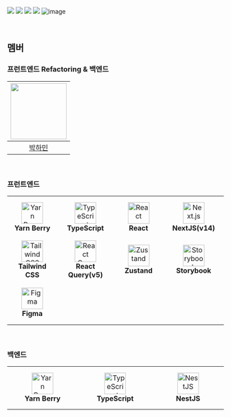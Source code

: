 ![](https://velog.velcdn.com/images/mintmin0320/post/2cf64691-aede-4f7a-b030-f5750231853b/image.png)
![](https://velog.velcdn.com/images/mintmin0320/post/1b4b0325-700a-4448-ba28-9c8483089de5/image.png)
![](https://velog.velcdn.com/images/mintmin0320/post/f443a04d-8e44-48ed-9515-dd76224f9b27/image.png)
![](https://velog.velcdn.com/images/mintmin0320/post/5d0c2e39-d443-42b1-8247-fe526f8d531b/image.png)
![image](https://github.com/user-attachments/assets/6db8a36b-7266-4a9d-a223-7870e840282b)

<br/>

## 멤버

### 프런트엔드 Refactoring & 백엔드 

| <img src="https://avatars.githubusercontent.com/u/114549939?v=4" width="130" height="130"> |
| :---------------------------------------------------------------------------------------: |
|                         [박하민](https://github.com/mintmin0320)                         |   

<br/>

### 프런트엔드

<table>
  <tr>
    <td align="center" width="180" height="100">
      <img width="50" src="https://noticon-static.tammolo.com/dgggcrkxq/image/upload/v1566912854/noticon/cip7txxbjtlhbtmlytb7.jpg" alt="Yarn Berry"/>
      <br/><b>Yarn Berry</b>
    </td>
    <td align="center" width="180" height="100">
      <img width="50" src="https://user-images.githubusercontent.com/25181517/183890598-19a0ac2d-e88a-4005-a8df-1ee36782fde1.png" alt="TypeScript"/>
      <br/><b>TypeScript</b>
    </td>
    <td align="center" width="180" height="100">
      <img width="50" src="https://user-images.githubusercontent.com/25181517/183897015-94a058a6-b86e-4e42-a37f-bf92061753e5.png" alt="React"/>
      <br/><b>React</b>
    </td>
    <td align="center" width="180" height="100">
      <img width="50" src="https://noticon-static.tammolo.com/dgggcrkxq/image/upload/v1566879300/noticon/fvty9lnsbjol5lq9u3by.svg" alt="Next.js"/>
      <br/><b>NextJS(v14)</b>
    </td>
  </tr>
  <tr>
    <td align="center" width="180" height="100">
      <img width="50" src="https://noticon-static.tammolo.com/dgggcrkxq/image/upload/v1657314490/noticon/ur8spzfcq4acw7ijp68v.png" alt="Tailwind CSS"/>
      <br/><b>Tailwind CSS</b>
    </td>
    <td align="center" width="180" height="100">
      <img width="50" src="https://noticon-static.tammolo.com/dgggcrkxq/image/upload/v1631622784/noticon/zwush4y3u0mgamlck9bq.png" alt="React Query"/>
      <br/><b>React Query(v5)</b>
    </td>
    <td align="center" width="180" height="100">
      <img width="50" src="https://noticon-static.tammolo.com/dgggcrkxq/image/upload/v1675253316/noticon/gg2mfsvpu2aje4f8rpuc.png" alt="Zustand"/>
      <br/><b>Zustand</b>
    </td>
    <td align="center" width="180" height="100">
      <img width="50" src="https://noticon-static.tammolo.com/dgggcrkxq/image/upload/v1566952480/noticon/fyec5eye4l6hyxlpfxze.png" alt="Storybook"/>
      <br/><b>Storybook</b>
    </td>
  </tr>
  <tr>
    <td align="center" width="180" height="100">
      <img width="50" src="https://noticon-static.tammolo.com/dgggcrkxq/image/upload/v1608448196/noticon/a0fgk99dgqtyrwwmqsbt.png" alt="Figma"/>
      <br/><b>Figma</b>
  </tr>
</table>

<br/>

### 백엔드

<table>
  <tr>
    <td align="center" width="180" height="100">
      <img width="50" src="https://noticon-static.tammolo.com/dgggcrkxq/image/upload/v1566912854/noticon/cip7txxbjtlhbtmlytb7.jpg" alt="Yarn Berry"/>
      <br/><b>Yarn Berry</b>
    </td>
    <td align="center" width="180" height="100">
      <img width="50" src="https://user-images.githubusercontent.com/25181517/183890598-19a0ac2d-e88a-4005-a8df-1ee36782fde1.png" alt="TypeScript"/>
      <br/><b>TypeScript</b>
    </td>
    <td align="center" width="180" height="100">
      <img width="50" src="https://noticon-static.tammolo.com/dgggcrkxq/image/upload/v1600658982/noticon/hk60kbfbqnedpguy0gbb.png" alt="NestJS"/>
      <br/><b>NestJS</b>
    </td>
  </tr>
</table>

<br>



